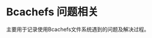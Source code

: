 <span id="hidden-autonumber"></span>

<h1 class="article-title">Bcachefs 问题相关</h1>
主要用于记录使用Bcachefs文件系统遇到的问题及解决过程。 

